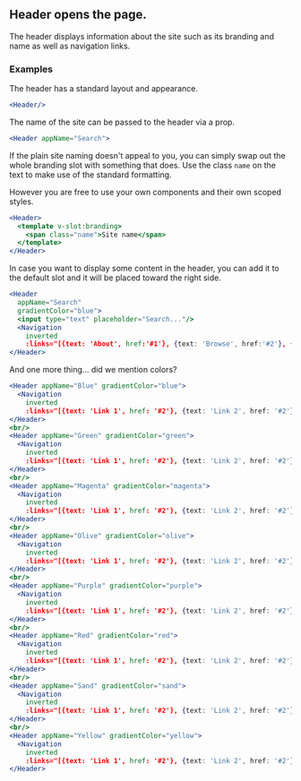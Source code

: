 ## Header opens the page.

The header displays information about the site such as its branding and name as
well as navigation links.

### Examples

The header has a standard layout and appearance.

```jsx
<Header/>
```

The name of the site can be passed to the header via a prop.

```jsx
<Header appName="Search"> 
```

If the plain site naming doesn't appeal to you, you can simply swap out the 
whole branding slot with something that does. Use the class `name` on the text
to make use of the standard formatting.

However you are free to use your own components and their own scoped styles.

```jsx
<Header>
  <template v-slot:branding>
    <span class="name">Site name</span>
  </template>
</Header>
```

In case you want to display some content in the header, you can add it to the 
default slot and it will be placed toward the right side.

```jsx
<Header 
  appName="Search" 
  gradientColor="blue">
  <input type="text" placeholder="Search..."/>
  <Navigation 
    inverted
    :links="[{text: 'About', href:'#1'}, {text: 'Browse', href:'#2'}, {text: 'Feedback', href:'#3'}]"/>
</Header>
```

And one more thing... did we mention colors?

```jsx
<Header appName="Blue" gradientColor="blue">
  <Navigation
    inverted 
    :links="[{text: 'Link 1', href: '#2'}, {text: 'Link 2', href: '#2'}]"/>
</Header>
<br/>
<Header appName="Green" gradientColor="green">
  <Navigation
    inverted 
    :links="[{text: 'Link 1', href: '#2'}, {text: 'Link 2', href: '#2'}]"/>
</Header>
<br/>
<Header appName="Magenta" gradientColor="magenta">
  <Navigation
    inverted 
    :links="[{text: 'Link 1', href: '#2'}, {text: 'Link 2', href: '#2'}]"/>
</Header>
<br/>
<Header appName="Olive" gradientColor="olive">
  <Navigation
    inverted 
    :links="[{text: 'Link 1', href: '#2'}, {text: 'Link 2', href: '#2'}]"/>
</Header>
<br/>
<Header appName="Purple" gradientColor="purple">
  <Navigation
    inverted 
    :links="[{text: 'Link 1', href: '#2'}, {text: 'Link 2', href: '#2'}]"/>
</Header>
<br/>
<Header appName="Red" gradientColor="red">
  <Navigation
    inverted 
    :links="[{text: 'Link 1', href: '#2'}, {text: 'Link 2', href: '#2'}]"/>
</Header>
<br/>
<Header appName="Sand" gradientColor="sand">
  <Navigation
    inverted 
    :links="[{text: 'Link 1', href: '#2'}, {text: 'Link 2', href: '#2'}]"/>
</Header>
<br/>
<Header appName="Yellow" gradientColor="yellow">
  <Navigation
    inverted 
    :links="[{text: 'Link 1', href: '#2'}, {text: 'Link 2', href: '#2'}]"/>
</Header>
```
